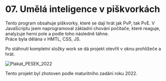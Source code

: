 # 07. Umělá inteligence v piškvorkách

Tento program obsahuje piškvorky, které se dají hrát jak PvP, tak PvE. V JavaScriptu jsem naprogramoval základní chování počítače, které reaguje, analyzuje herní pole a podle toho následně táhne.  
Práce byla dělána v HMTL, CSS, JS.  

Po stáhnutí kompletní složky work se dá projekt otevřít v oknu prohlížeče a hrát.  

![Plakat_PESEK_2022](https://user-images.githubusercontent.com/59620950/157202550-be34409e-8331-4856-aa82-56b2fc253592.jpg)

Tento projekt byl zhotoven podle maturitního zadání roku 2022.  
